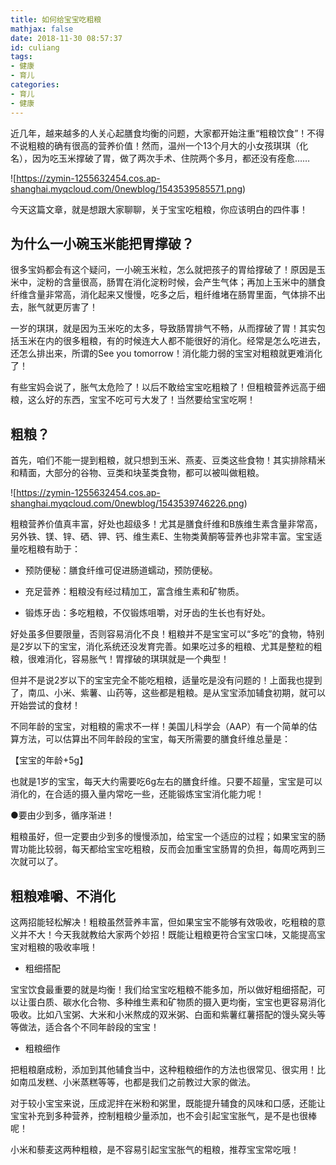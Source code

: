 ```yaml
---
title: 如何给宝宝吃粗粮
mathjax: false
date: 2018-11-30 08:57:37
id: culiang
tags:
- 健康
- 育儿
categories:
- 育儿
- 健康
---
```


近几年，越来越多的人关心起膳食均衡的问题，大家都开始注重“粗粮饮食”！不得不说粗粮的确有很高的营养价值！然而，温州一个13个月大的小女孩琪琪（化名），因为吃玉米撑破了胃，做了两次手术、住院两个多月，都还没有痊愈……

<!---more--->

![https://zymin-1255632454.cos.ap-shanghai.myqcloud.com/0newblog/1543539585571.png)

今天这篇文章，就是想跟大家聊聊，关于宝宝吃粗粮，你应该明白的四件事！

## 为什么一小碗玉米能把胃撑破？

很多宝妈都会有这个疑问，一小碗玉米粒，怎么就把孩子的胃给撑破了！原因是玉米中，淀粉的含量很高，肠胃在消化淀粉时候，会产生气体；再加上玉米中的膳食纤维含量非常高，消化起来又慢慢，吃多之后，粗纤维堵在肠胃里面，气体排不出去，胀气就更厉害了！

一岁的琪琪，就是因为玉米吃的太多，导致肠胃排气不畅，从而撑破了胃！其实包括玉米在内的很多粗粮，有的时候连大人都不能很好的消化。经常是怎么吃进去，还怎么排出来，所谓的See you tomorrow！消化能力弱的宝宝对粗粮就更难消化了！

有些宝妈会说了，胀气太危险了！以后不敢给宝宝吃粗粮了！但粗粮营养远高于细粮，这么好的东西，宝宝不吃可亏大发了！当然要给宝宝吃啊！

## 粗粮？

首先，咱们不能一提到粗粮，就只想到玉米、燕麦、豆类这些食物！其实排除精米和精面，大部分的谷物、豆类和块茎类食物，都可以被叫做粗粮。

![https://zymin-1255632454.cos.ap-shanghai.myqcloud.com/0newblog/1543539746226.png)

粗粮营养价值真丰富，好处也超级多！尤其是膳食纤维和B族维生素含量非常高，另外铁、镁、锌、硒、钾、钙、维生素E、生物类黄酮等营养也非常丰富。宝宝适量吃粗粮有助于：

- 预防便秘：膳食纤维可促进肠道蠕动，预防便秘。

- 充足营养：粗粮没有经过精加工，富含维生素和矿物质。

- 锻炼牙齿：多吃粗粮，不仅锻炼咀嚼，对牙齿的生长也有好处。

好处虽多但要限量，否则容易消化不良！粗粮并不是宝宝可以“多吃”的食物，特别是2岁以下的宝宝，消化系统还没发育完善。如果吃过多的粗粮、尤其是整粒的粗粮，很难消化，容易胀气！胃撑破的琪琪就是一个典型！

但并不是说2岁以下的宝宝完全不能吃粗粮，适量吃是没有问题的！上面我也提到了，南瓜、小米、紫薯、山药等，这些都是粗粮。是从宝宝添加辅食初期，就可以开始尝试的食材！

不同年龄的宝宝，对粗粮的需求不一样！美国儿科学会（AAP）有一个简单的估算方法，可以估算出不同年龄段的宝宝，每天所需要的膳食纤维总量是：

【宝宝的年龄+5g】

也就是1岁的宝宝，每天大约需要吃6g左右的膳食纤维。只要不超量，宝宝是可以消化的，在合适的摄入量内常吃一些，还能锻炼宝宝消化能力呢！

●要由少到多，循序渐进！

粗粮虽好，但一定要由少到多的慢慢添加，给宝宝一个适应的过程；如果宝宝的肠胃功能比较弱，每天都给宝宝吃粗粮，反而会加重宝宝肠胃的负担，每周吃两到三次就可以了。

## 粗粮难嚼、不消化

这两招能轻松解决！粗粮虽然营养丰富，但如果宝宝不能够有效吸收，吃粗粮的意义并不大！今天我就教给大家两个妙招！既能让粗粮更符合宝宝口味，又能提高宝宝对粗粮的吸收率哦！

- 粗细搭配

宝宝饮食最重要的就是均衡！我们给宝宝吃粗粮不能多加，所以做好粗细搭配，可以让蛋白质、碳水化合物、多种维生素和矿物质的摄入更均衡，宝宝也更容易消化吸收。比如八宝粥、大米和小米熬成的双米粥、白面和紫薯红薯搭配的馒头窝头等等做法，适合各个不同年龄段的宝宝！

- 粗粮细作

把粗粮磨成粉，添加到其他辅食当中，这种粗粮细作的方法也很常见、很实用！比如南瓜发糕、小米蒸糕等等，也都是我们之前教过大家的做法。

对于较小宝宝来说，压成泥拌在米粉和粥里，既能提升辅食的风味和口感，还能让宝宝补充到多种营养，控制粗粮少量添加，也不会引起宝宝胀气，是不是也很棒呢！

小米和藜麦这两种粗粮，是不容易引起宝宝胀气的粗粮，推荐宝宝常吃哦！